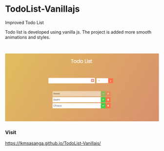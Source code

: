 # TodoList-Vanillajs
Improved Todo List 

Todo list is developed using vanilla js.
The project is added more smooth animations and styles.

<br>

![img](Screenshot.png)


### Visit

https://lkmsasanga.github.io/TodoList-Vanillajs/
